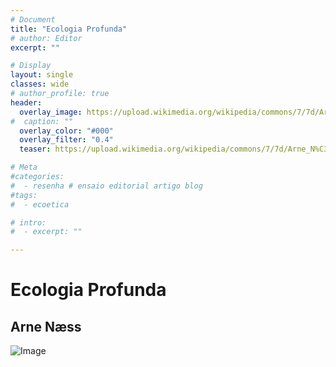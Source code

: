 ```yaml
---
# Document
title: "Ecologia Profunda"
# author: Editor
excerpt: ""

# Display
layout: single
classes: wide
# author_profile: true
header:
  overlay_image: https://upload.wikimedia.org/wikipedia/commons/7/7d/Arne_N%C3%A6ss_-_ny_rute_g%C3%A5r_i_hele_venstre_profil_%28mot_luften%29._1937._Tysfjord%2C_Stetind.jpg
#  caption: ""
  overlay_color: "#000"
  overlay_filter: "0.4"
  teaser: https://upload.wikimedia.org/wikipedia/commons/7/7d/Arne_N%C3%A6ss_-_ny_rute_g%C3%A5r_i_hele_venstre_profil_%28mot_luften%29._1937._Tysfjord%2C_Stetind.jpg

# Meta
#categories:
#  - resenha # ensaio editorial artigo blog
#tags:
#  - ecoetica

# intro: 
#  - excerpt: ""

---
```


# Ecologia Profunda

## Arne Næss

![Image](https://upload.wikimedia.org/wikipedia/commons/e/e4/Apron_diagram.png)


